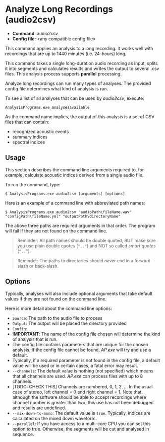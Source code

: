 # Analyze Long Recordings (audio2csv)

- **Command**: audio2csv
- **Config file**: \<any compatible config file\>

This command applies an analysis to a long recording. It works well with recordings
that are up to 1440 minutes (i.e. 24-hours) long.

This command takes a single long-duration audio recording as input, splits it
into segments and calculates results and writes the output to several .csv files.
This analysis process supports **parallel** processing.

Analyze long recordings can run many types of analyses. The provided config file
determines what kind of analysis is run.

To see a list of all analyses that can be used by _audio2csv_, execute:

```
AnalysisPrograms.exe analysesavailable
```

As the command name implies, the output of this analysis is a set of CSV files
that can contain:

- recognized acoustic events
- summary indices
- spectral indices

## Usage

This section describes the command line arguments required to, for example,
calculate acoustic indices derived from a single audio file.

To run the command, type:

```
$ AnalysisPrograms.exe audio2csv [arguments] [options]
```

Here is an example of a command line with abbreviated path names:

```
$ AnalysisPrograms.exe audio2csv "audioPath\fileName.wav" "configPath\fileName.yml" "outputPath\directoryName"
```

The above three paths are required arguments in that order. The program will fail if they are not found on the command line. 

>Reminder: All path names should be double quoted, BUT make sure you use plain
>double quotes (`".."`) and NOT so called _smart quotes_ (`“..”`).

> Reminder: The paths to directories should *never* end in a forward-slash or 
>back-slash.

## Options

Typically, analyses will also include optional arguments that take default
values if they are not found on the command line. 

Here is more detail about the command line options:

- `Source`: The path to the audio file to process
- `Output`: The output will be placed the directory provided
- `Config`:
 - **IMPORTANT**: The name of the config file chosen will determine the kind of analysis that is run.
 - The config file contains parameters that are unique for the chosen analysis. If the config file cannot be found, _AP.exe_ will try and use a default. 
 - Typically, if a required parameter is not found in the config file, 
   a default value will be used or in certain cases, a fatal error may result.
- `--channels`: The default value is nothing (not specified) which means that all channels
   are used.  _AP.exe_ can process files with up to 8 channels.
 - [TODO: CHECK THIS] Channels are numbered, 0, 1, 2, … In the usual case of 
   stereo, left channel = 0 and right channel = 1. Note that, although the
   software should be able to accept recordings where channel number is greater
   than two, this use has not been debugged and results are undefined.
- `--mix-down-to-mono`: The default value is `true`. Typically, indices are
  calculated on the mixed down waveform.
- `--parallel`: If you have access to a multi-core CPU you can set this option
  to true. Otherwise, the segments will be cut and analysed in sequence.